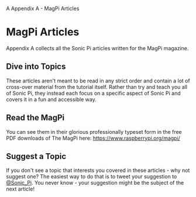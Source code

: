 A Appendix A - MagPi Articles

# MagPi Articles

Appendix A collects all the Sonic Pi articles written for the MagPi
magazine.

## Dive into Topics

These articles aren't meant to be read in any strict order and contain a
lot of cross-over material from the tutorial itself. Rather than try and
teach you all of Sonic Pi, they instead each focus on a specific aspect
of Sonic Pi and covers it in a fun and accessible way.

## Read the MagPi

You can see them in their glorious professionally typeset form in the
free PDF downloads of The MagPi here: https://www.raspberrypi.org/magpi/

## Suggest a Topic

If you don't see a topic that interests you covered in these articles -
why not suggest one? The easiest way to do that is to tweet your
suggestion to [@Sonic_Pi](http://twitter.com/sonic_pi). You never know -
your suggestion might be the subject of the next article!
